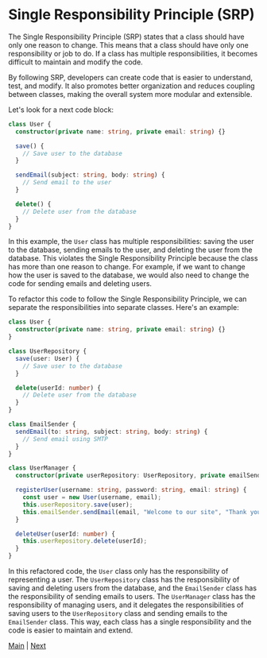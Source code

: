 # Single Responsibility Principle (SRP)

The Single Responsibility Principle (SRP) states that a class should have only one reason to change. This means that a class should have only one responsibility or job to do. If a class has multiple responsibilities, it becomes difficult to maintain and modify the code.

By following SRP, developers can create code that is easier to understand, test, and modify. It also promotes better organization and reduces coupling between classes, making the overall system more modular and extensible.

Let's look for a next code block:

```typescript
class User {
  constructor(private name: string, private email: string) {}

  save() {
    // Save user to the database
  }

  sendEmail(subject: string, body: string) {
    // Send email to the user
  }

  delete() {
    // Delete user from the database
  }
}
```

In this example, the `User` class has multiple responsibilities: saving the user to the database, sending emails to the user, and deleting the user from the database. This violates the Single Responsibility Principle because the class has more than one reason to change. For example, if we want to change how the user is saved to the database, we would also need to change the code for sending emails and deleting users.

To refactor this code to follow the Single Responsibility Principle, we can separate the responsibilities into separate classes. Here's an example:

```typescript
class User {
  constructor(private name: string, private email: string) {}
}

class UserRepository {
  save(user: User) {
    // Save user to the database
  }

  delete(userId: number) {
    // Delete user from the database
  }
}

class EmailSender {
  sendEmail(to: string, subject: string, body: string) {
    // Send email using SMTP
  }
}

class UserManager {
  constructor(private userRepository: UserRepository, private emailSender: EmailSender) {}

  registerUser(username: string, password: string, email: string) {
    const user = new User(username, email);
    this.userRepository.save(user);
    this.emailSender.sendEmail(email, "Welcome to our site", "Thank you for registering!");
  }

  deleteUser(userId: number) {
    this.userRepository.delete(userId);
  }
}
```

In this refactored code, the `User` class only has the responsibility of representing a user. The `UserRepository` class has the responsibility of saving and deleting users from the database, and the `EmailSender` class has the responsibility of sending emails to users. The `UserManager` class has the responsibility of managing users, and it delegates the responsibilities of saving users to the `UserRepository` class and sending emails to the `EmailSender` class. This way, each class has a single responsibility and the code is easier to maintain and extend.

[Main](../README_RU.md) | [Next](../O/README.md)